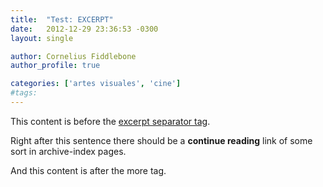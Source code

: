 ```yaml
---
title:  "Test: EXCERPT"
date:   2012-12-29 23:36:53 -0300
layout: single

author: Cornelius Fiddlebone
author_profile: true

categories: ['artes visuales', 'cine']
#tags:
---
```

This content is before the [excerpt separator tag](http://jekyllrb.com/docs/posts/#post-excerpts).

Right after this sentence there should be a **continue reading** link of some sort in archive-index pages.

<!--more-->

And this content is after the more tag.
